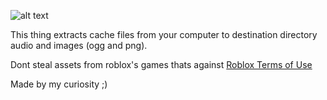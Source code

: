 ![alt text](https://github.com/wevixgracz/Roblox_cache_extractor/blob/master/github/haker_gameplay.png "preview")

This thing extracts cache files from your computer to destination directory audio and images (ogg and png).

Dont steal assets from roblox's games thats against [Roblox Terms of Use](https://en.help.roblox.com/hc/en-us/articles/115004647846-Roblox-Terms-of-Use)

Made by my curiosity ;)

